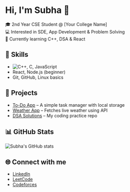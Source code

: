 # Hi, I'm Subha 👋  

🎓 2nd Year CSE Student @ [Your College Name]  
💻 Interested in SDE, App Development & Problem Solving  
🚀 Currently learning C++, DSA & React  

## 🚀 Skills
- ![C++](https://img.shields.io/badge/-C++-00599C?logo=cplusplus&logoColor=white), C, JavaScript  
- React, Node.js (beginner)  
- Git, GitHub, Linux basics  

## 📌 Projects
- [To-Do App](https://github.com/username/todo-app) – A simple task manager with local storage  
- [Weather App](https://github.com/username/weather-app) – Fetches live weather using API  
- [DSA Solutions](https://github.com/username/dsa-practice) – My coding practice repo  

## 📊 GitHub Stats
![Subha's GitHub stats](https://github-readme-stats.vercel.app/api?username=subhahens&show_icons=true&theme=radical)

## 🌐 Connect with me
- [LinkedIn](https://linkedin.com/in/your-link)  
- [LeetCode](https://leetcode.com/your-handle)  
- [Codeforces](https://codeforces.com/profile/your-handle)  
